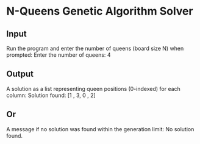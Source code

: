 # N-Queens Genetic Algorithm Solver

## Input
Run the program and enter the number of queens (board size N) when prompted:
Enter the number of queens: 4
## Output
A solution as a list representing queen positions (0-indexed) for each column:
Solution found: [1 , 3, 0 , 2]
## Or 
A message if no solution was found within the generation limit:
No solution found.